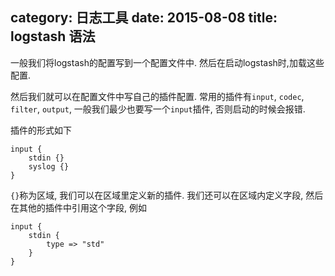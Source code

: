 category: 日志工具
date: 2015-08-08
title: logstash 语法
---
一般我们将logstash的配置写到一个配置文件中. 然后在启动logstash时,加载这些配置.

然后我们就可以在配置文件中写自己的插件配置. 常用的插件有`input`, `codec`, `filter`, `output`, 一般我们最少也要写一个`input`插件, 否则启动的时候会报错.

插件的形式如下
```
input {
    stdin {}
    syslog {}
}
```
`{}`称为区域, 我们可以在区域里定义新的插件. 我们还可以在区域内定义字段, 然后在其他的插件中引用这个字段, 例如
```
input {
    stdin {
		type => "std"
	}
}
```
